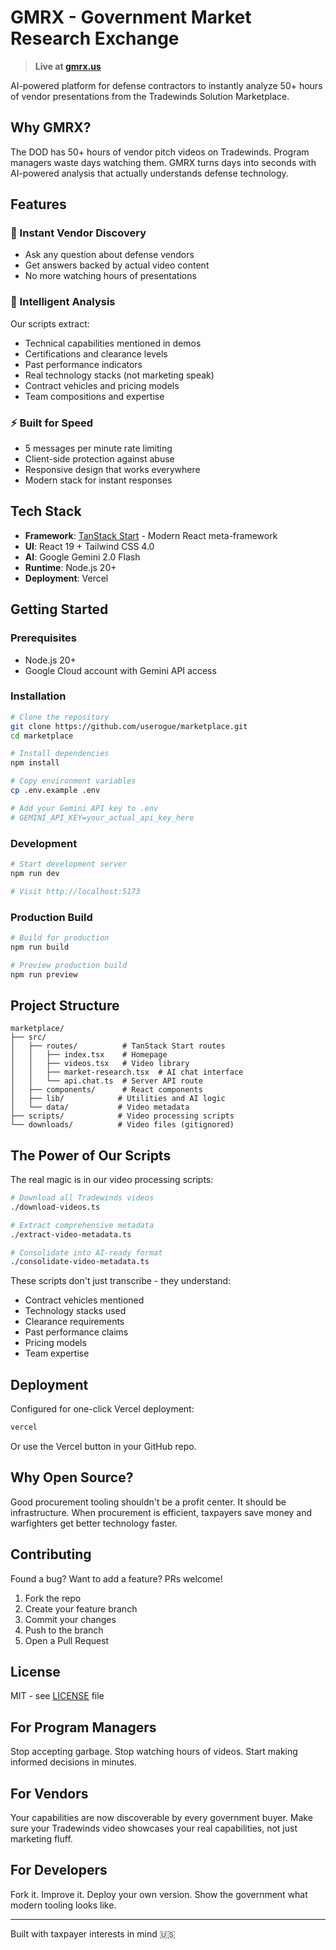 # GMRX - Government Market Research Exchange

> **Live at [gmrx.us](https://gmrx.us)**

AI-powered platform for defense contractors to instantly analyze 50+ hours of vendor presentations from the Tradewinds Solution Marketplace.

## Why GMRX?

The DOD has 50+ hours of vendor pitch videos on Tradewinds. Program managers waste days watching them. GMRX turns days into seconds with AI-powered analysis that actually understands defense technology.

## Features

### 🎯 Instant Vendor Discovery
- Ask any question about defense vendors
- Get answers backed by actual video content
- No more watching hours of presentations

### 🧠 Intelligent Analysis
Our scripts extract:
- Technical capabilities mentioned in demos
- Certifications and clearance levels
- Past performance indicators
- Real technology stacks (not marketing speak)
- Contract vehicles and pricing models
- Team compositions and expertise

### ⚡ Built for Speed
- 5 messages per minute rate limiting
- Client-side protection against abuse
- Responsive design that works everywhere
- Modern stack for instant responses

## Tech Stack

- **Framework**: [TanStack Start](https://tanstack.com/start) - Modern React meta-framework
- **UI**: React 19 + Tailwind CSS 4.0
- **AI**: Google Gemini 2.0 Flash
- **Runtime**: Node.js 20+
- **Deployment**: Vercel

## Getting Started

### Prerequisites

- Node.js 20+
- Google Cloud account with Gemini API access

### Installation

```bash
# Clone the repository
git clone https://github.com/userogue/marketplace.git
cd marketplace

# Install dependencies
npm install

# Copy environment variables
cp .env.example .env

# Add your Gemini API key to .env
# GEMINI_API_KEY=your_actual_api_key_here
```

### Development

```bash
# Start development server
npm run dev

# Visit http://localhost:5173
```

### Production Build

```bash
# Build for production
npm run build

# Preview production build
npm run preview
```

## Project Structure

```
marketplace/
├── src/
│   ├── routes/          # TanStack Start routes
│   │   ├── index.tsx    # Homepage
│   │   ├── videos.tsx   # Video library
│   │   ├── market-research.tsx  # AI chat interface
│   │   └── api.chat.ts  # Server API route
│   ├── components/      # React components
│   ├── lib/            # Utilities and AI logic
│   └── data/           # Video metadata
├── scripts/            # Video processing scripts
└── downloads/          # Video files (gitignored)
```

## The Power of Our Scripts

The real magic is in our video processing scripts:

```bash
# Download all Tradewinds videos
./download-videos.ts

# Extract comprehensive metadata
./extract-video-metadata.ts

# Consolidate into AI-ready format
./consolidate-video-metadata.ts
```

These scripts don't just transcribe - they understand:
- Contract vehicles mentioned
- Technology stacks used
- Clearance requirements
- Past performance claims
- Pricing models
- Team expertise

## Deployment

Configured for one-click Vercel deployment:

```bash
vercel
```

Or use the Vercel button in your GitHub repo.

## Why Open Source?

Good procurement tooling shouldn't be a profit center. It should be infrastructure. When procurement is efficient, taxpayers save money and warfighters get better technology faster.

## Contributing

Found a bug? Want to add a feature? PRs welcome!

1. Fork the repo
2. Create your feature branch
3. Commit your changes
4. Push to the branch
5. Open a Pull Request

## License

MIT - see [LICENSE](LICENSE) file

## For Program Managers

Stop accepting garbage. Stop watching hours of videos. Start making informed decisions in minutes.

## For Vendors

Your capabilities are now discoverable by every government buyer. Make sure your Tradewinds video showcases your real capabilities, not just marketing fluff.

## For Developers

Fork it. Improve it. Deploy your own version. Show the government what modern tooling looks like.

---

Built with taxpayer interests in mind 🇺🇸